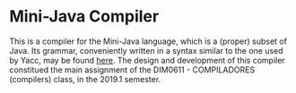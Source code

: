 # Mini-Java Compiler

This is a compiler for the Mini-Java language, which is a (proper) subset of Java. Its grammar, conveniently written in a syntax similar to the one used by Yacc, may be found [here](grammar/lr1.txt). The design and development of this compiler constitued the main assignment of the DIM0611 - COMPILADORES (compilers) class, in the 2019.1 semester.
